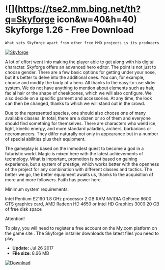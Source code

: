# ![](https://tse2.mm.bing.net/th?q=Skyforge icon&w=40&h=40) Skyforge 1.26 - Free Download

```sh
What sets Skyforge apart from other free MMO projects is its producers. On the one hand, Russian Allods Team is responsible for the game, and on the other hand perfectly associated with the excellent RPG Obsidian Entertainment. Together, they created something that they want to fight in a somewhat crowded market. Definitely in terms of graphics, the title has nothing to be ashamed of, and yet it is free.
```
[![Skyforge](https:https://tse1.mm.bing.net/th?id=OIP.39sZRXPXfUQDB07v4pjGqgHaEK&pid=Api)](https://softexe.net/win/games-entertainment/rpg/skyforge:pRabf.html)

A lot of effort went into making the player able to get along with his digital character. Skyforge offers an advanced hero editor. The point is not just to choose gender. There are a few basic options for getting under your nose, but it's better to delve into the additional ones. You can, for example, choose and modify the body of a hero. All thanks to the easy-to-use slider system. We do not have anything to mention about elements such as hair, facial hair or the shape of cheekbones, which we will also configure. We also decide on a specific garment and accessories. At any time, the look can then be changed, thanks to which we will stand out in the crowd.
  
 
 Due to the represented species, one should also choose one of many available classes. In total, there are a dozen or so of them and everyone should find something for themselves. There are characters who wield ice, light, kinetic energy, and more standard paladins, archers, barbarians or necromancers. They differ naturally not only in appearance but in a number of special abilities plus their equipment.
 
 
 The gameplay is based on the immodest quest to become a god in a futuristic world. Magic is mixed here with the latest achievements of technology. What is important, promotion is not based on gaining experience, but a system of prestige, which works better with the openness of the project for any combination with different classes and tactics. The better we go, the better equipment awaits us, thanks to the acquisition of more and more followers. Faith has power here.
 
 
 
 
 Minimum system requirements:
 
 Intel Pentium E2160 1.8 GHz processor
 2 GB RAM
 NVIDIA GeForce 8600 GTS graphics card, AMD Radeon HD 4650 or Intel HD Graphics 3000
 20 GB of free disk space
 
 
 Attention!
 
 
 To play, you will need to register a free account on the My.com platform on the game site . The Skyforge installer downloads the latest files you need to play.


- **Update:** Jul 26 2017
- **File size:** 8.66 MB

[![Download](https://cdn.softexe.net/static/img/download.png)](https://softexe.net/win/games-entertainment/rpg/skyforge:pRabf.html)

